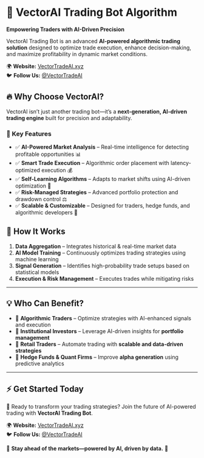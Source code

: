 # 🚀 VectorAI Trading Bot Algorithm  

**Empowering Traders with AI-Driven Precision**  

VectorAI Trading Bot is an advanced **AI-powered algorithmic trading solution** designed to optimize trade execution, enhance decision-making, and maximize profitability in dynamic market conditions.  

🌍 **Website:** [VectorTradeAI.xyz](https://vectortradeai.xyz)  
🐦 **Follow Us:** [@VectorTradeAI](https://x.com/VectorTradeAI)  

## 🔥 Why Choose VectorAI?  

VectorAI isn’t just another trading bot—it’s a **next-generation, AI-driven trading engine** built for precision and adaptability.  

### 🎯 Key Features  
- ✅ **AI-Powered Market Analysis** – Real-time intelligence for detecting profitable opportunities 📊  
- ✅ **Smart Trade Execution** – Algorithmic order placement with latency-optimized execution 💰  
- ✅ **Self-Learning Algorithms** – Adapts to market shifts using AI-driven optimization 🤖  
- ✅ **Risk-Managed Strategies** – Advanced portfolio protection and drawdown control ⚖️  
- ✅ **Scalable & Customizable** – Designed for traders, hedge funds, and algorithmic developers 🚀  

## 📌 How It Works  
1. **Data Aggregation** – Integrates historical & real-time market data  
2. **AI Model Training** – Continuously optimizes trading strategies using machine learning  
3. **Signal Generation** – Identifies high-probability trade setups based on statistical models  
4. **Execution & Risk Management** – Executes trades while mitigating risks  

---

## 💡 Who Can Benefit?  
- 🔹 **Algorithmic Traders** – Optimize strategies with AI-enhanced signals and execution  
- 🔹 **Institutional Investors** – Leverage AI-driven insights for **portfolio management**  
- 🔹 **Retail Traders** – Automate trading with **scalable and data-driven strategies**  
- 🔹 **Hedge Funds & Quant Firms** – Improve **alpha generation** using predictive analytics  

---

## ⚡ Get Started Today  

🚀 Ready to transform your trading strategies? Join the future of AI-powered trading with **VectorAI Trading Bot**.  

🌍 **Website:** [VectorTradeAI.xyz](https://vectortradeai.xyz)  
🐦 **Follow Us:** [@VectorTradeAI](https://x.com/VectorTradeAI)  

🔹 **Stay ahead of the markets—powered by AI, driven by data.** 🔹  

